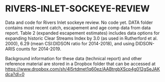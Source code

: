# RIVERS-INLET-SOCKEYE-REVIEW
Data and code for Rivers Inlet sockeye review. No code yet. DATA folder contains most recent catch, escapement and age comp data from data report. Table 2 (expanded escapement estimates) includes data options for expanding historic Clear Streams Index by 3.0 (as used in Rutherford et al. 2000), 6.29 (mean CSI:DIDSON ratio for 2014-2018), and using DIDSON-ARIS counts for 2014-2019. 

Background information for these data (technical report) and other reference material are stored in a Dropbox folder that can be accessed at https://www.dropbox.com/sh/4l5rtdmet1q60ez/AABtrgbXScp4g012gSeJAKdca?dl=0
